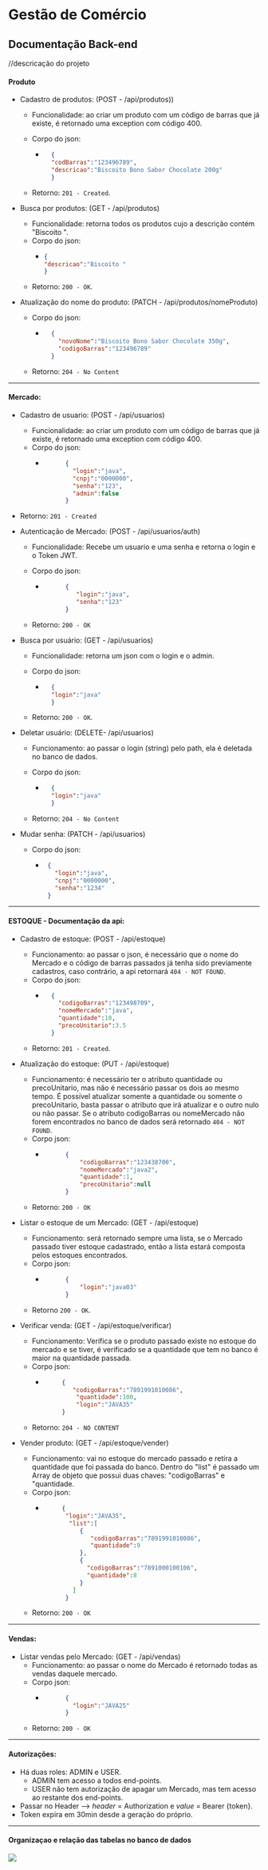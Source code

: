 # Gestão de Comércio

<h2>Documentação Back-end</h2>

//descricação do projeto


<h4>Produto</h4>

- Cadastro de produtos: (POST - /api/produtos))

    - Funcionalidade: ao criar um produto com um código de barras que já existe, é retornado uma exception com código 400.

    - Corpo do json:

        - ```json 
            {
            "codBarras":"123496789",     
            "descricao":"Biscoito Bono Sabor Chocolate 200g" 
            } 
          ```    

    - Retorno: ```201 - Created```.

- Busca por produtos: (GET - /api/produtos)
    - Funcionalidade: retorna todos os produtos cujo a descrição contém "Biscoito ".
    - Corpo do json:
        - ```json
          {
          "descricao":"Biscoito "
          }
          ```
    - Retorno: ```200 - OK```.

- Atualização do nome do produto: (PATCH - /api/produtos/nomeProduto)
    - Corpo do json:

        - ```json
            {
              "novoNome":"Biscoito Bono Sabor Chocolate 350g",
              "codigoBarras":"123496789"
            }
          ```
    - Retorno: ```204 - No Content```
-----------------------------------------------------------------------------------------------------------------------------------------------------------------------
<h4> Mercado:</h4>

- Cadastro de usuario: (POST - /api/usuarios)

    - Funcionalidade: ao criar um produto com um código de barras que já existe, é retornado uma exception com código 400.
    - Corpo do json:
        - ```json
                {
                  "login":"java",
                  "cnpj":"0000000",
                  "senha":"123",
                  "admin":false
                }
          ```
- Retorno: ```201 - Created```

- Autenticação de Mercado: (POST - /api/usuarios/auth)

    - Funcionalidade: Recebe um usuario e uma senha e retorna o login e o Token JWT.
    
    - Corpo do json:
        - ```json
                {
                   "login":"java",
                   "senha":"123"
                }
          ```
    - Retorno: ```200 - OK```

- Busca por usuário: (GET - /api/usuarios)
    - Funcionalidade: retorna um json com o login e o admin.

    - Corpo do json:
        - ```json
            {
            "login":"java"
            }
          ```

    - Retorno: ```200 - OK```.

- Deletar usuário: (DELETE- /api/usuarios)

    - Funcionamento: ao passar o login (string) pelo path, ela é deletada no banco de dados.
    
    - Corpo do json:
        - ```json
            {
            "login":"java"
            }
          ```

    - Retorno: ```204 - No Content```

- Mudar senha: (PATCH -  /api/usuarios)
    - Corpo do json:
        - ```json
           {
             "login":"java",
             "cnpj":"0000000",
             "senha":"1234"
           }
           ```
-----------------------------------------------------------------------------------------------------------------------------------------------------------------------
 <h4> ESTOQUE - Documentação da api:</h4>

- Cadastro de estoque: (POST - /api/estoque)
    - Funcionamento: ao passar o json, é necessário que o nome do Mercado e o código de barras passados já tenha sido previamente cadastros, caso contrário, a api retornará ```404 - NOT FOUND```.
    - Corpo do json:
        - ```json
            {
              "codigoBarras":"123498709",
              "nomeMercado":"java",
              "quantidade":10,
              "precoUnitario":3.5
            }
          ```
    - Retorno: ```201 - Created```.
- Atualização do estoque: (PUT - /api/estoque)
  - Funcionamento: é necessário ter o atributo quantidade ou precoUnitario, mas não é necessário passar os dois ao mesmo tempo. É possível atualizar somente a quantidade ou somente o precoUnitario, basta passar o atributo que irá atualizar e o outro nulo ou não passar. Se o atributo codigoBarras ou nomeMercado não forem encontrados no banco de dados será retornado ```404 - NOT FOUND```.
  - Corpo json:
    - ```json
            {
                "codigoBarras":"123438700",
                "nomeMercado":"java2",
                "quantidade":1,
                "precoUnitario":null
            }
      ```
   - Retorno: ```200 - OK```
   
- Listar o estoque de um Mercado: (GET - /api/estoque)
  - Funcionamento: será retornado sempre uma lista, se o Mercado passado tiver estoque cadastrado, então a lista estará composta pelos estoques encontrados.
  - Corpo json:
    - ```json
            {
                "login":"java03"
            }
      ```
  - Retorno ```200 - OK```.

- Verificar venda: (GET - /api/estoque/verificar)
  - Funcionamento: Verifica se o produto passado existe no estoque do mercado e se tiver, é verificado se a quantidade que tem no banco é maior na quantidade passada.
  - Corpo json:
    - ```json
           {
              "codigoBarras":"7891991010086",
               "quantidade":100,
               "login":"JAVA35"
           }
       ```
  - Retorno: ```204 - NO CONTENT```
- Vender produto: (GET - /api/estoque/vender)
  - Funcionamento: vai no estoque do mercado passado e retira a quantidade que foi passada do banco. Dentro do "list" é passado um Array de objeto que possui duas chaves: "codigoBarras" e "quantidade.
  - Corpo json:
    - ```json
           {
            "login":"JAVA35",
             "list":[
                {
                   "codigoBarras":"7891991010086",
                   "quantidade":9
                },
                {
                  "codigoBarras":"7891000100106",
                  "quantidade":8
                }
              ]
            }
      ```
  - Retorno: ```200 - OK```
-----------------------------------------------------------------------------------------------------------------------------------------------------------------------
<h4>Vendas:</h4>

- Listar vendas pelo Mercado: (GET - /api/vendas)
  - Funcionamento: ao passar o nome do Mercado é retornado todas as vendas daquele mercado.
  - Corpo json:
    - ```json
            {
              "login":"JAVA25"
            }
      ```
  - Retorno: ```200 - OK```
-----------------------------------------------------------------------------------------------------------------------------------------------------------------------
<h4>Autorizações:</h4>

- Há duas roles: ADMIN e USER.
  - ADMIN tem acesso a todos end-points.
  - USER não tem autorização de apagar um Mercado, mas tem acesso ao restante dos end-points.
- Passar no Header --> *header* = Authorization e *value* = Bearer {token}.
- Token expira em 30min desde a geração do próprio.
    
-----------------------------------------------------------------------------------------------------------------------------------------------------------------------
<h4>Organizaçao e relação das tabelas no banco de dados</h4>
<img src="https://user-images.githubusercontent.com/110779984/232353340-4c44c421-45c2-45ae-82d3-65965000147c.png">


